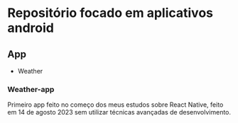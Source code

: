 # Repositório focado em aplicativos android 
## App
* Weather
### Weather-app
Primeiro app feito no começo dos meus estudos sobre React Native, feito em 14 de agosto 2023 sem utilizar técnicas avançadas de desenvolvimento.
